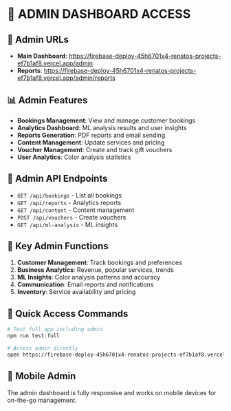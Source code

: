 # 👑 ADMIN DASHBOARD ACCESS

## 🔗 Admin URLs
- **Main Dashboard**: https://firebase-deploy-45h6701x4-renatos-projects-ef7b1af8.vercel.app/admin
- **Reports**: https://firebase-deploy-45h6701x4-renatos-projects-ef7b1af8.vercel.app/admin/reports

## 📊 Admin Features
- **Bookings Management**: View and manage customer bookings
- **Analytics Dashboard**: ML analysis results and user insights  
- **Reports Generation**: PDF reports and email sending
- **Content Management**: Update services and pricing
- **Voucher Management**: Create and track gift vouchers
- **User Analytics**: Color analysis statistics

## 🔧 Admin API Endpoints
- `GET /api/bookings` - List all bookings
- `GET /api/reports` - Analytics reports
- `GET /api/content` - Content management
- `POST /api/vouchers` - Create vouchers
- `GET /api/ml-analysis` - ML insights

## 🎯 Key Admin Functions
1. **Customer Management**: Track bookings and preferences
2. **Business Analytics**: Revenue, popular services, trends
3. **ML Insights**: Color analysis patterns and accuracy
4. **Communication**: Email reports and notifications
5. **Inventory**: Service availability and pricing

## 🚀 Quick Access Commands
```bash
# Test full app including admin
npm run test:full

# Access admin directly
open https://firebase-deploy-45h6701x4-renatos-projects-ef7b1af8.vercel.app/admin
```

## 📱 Mobile Admin
The admin dashboard is fully responsive and works on mobile devices for on-the-go management.